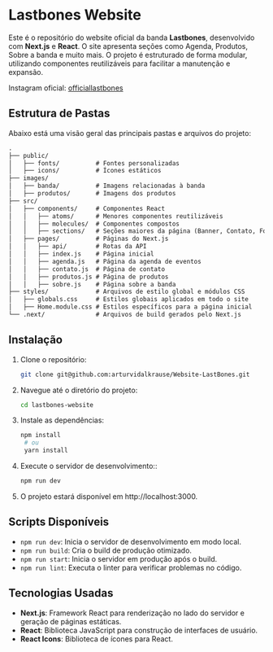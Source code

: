 # Lastbones Website

Este é o repositório do website oficial da banda **Lastbones**, desenvolvido com **Next.js** e **React**. O site apresenta seções como Agenda, Produtos, Sobre a banda e muito mais. O projeto é estruturado de forma modular, utilizando componentes reutilizáveis para facilitar a manutenção e expansão.

Instagram oficial: [officiallastbones](https://www.instagram.com/officiallastbones/)

## Estrutura de Pastas

Abaixo está uma visão geral das principais pastas e arquivos do projeto:
```markdown
.
├── public/
│   ├── fonts/          # Fontes personalizadas
│   ├── icons/          # Ícones estáticos
├── images/
│   ├── banda/          # Imagens relacionadas à banda
│   ├── produtos/       # Imagens dos produtos
├── src/
│   ├── components/     # Componentes React
│   │   ├── atoms/      # Menores componentes reutilizáveis
│   │   ├── molecules/  # Componentes compostos
│   │   ├── sections/   # Seções maiores da página (Banner, Contato, Footer)
│   ├── pages/          # Páginas do Next.js
│   │   ├── api/        # Rotas da API
│   │   ├── index.js    # Página inicial
│   │   ├── agenda.js   # Página da agenda de eventos
│   │   ├── contato.js  # Página de contato
│   │   ├── produtos.js # Página de produtos
│   │   ├── sobre.js    # Página sobre a banda
├── styles/             # Arquivos de estilo global e módulos CSS
│   ├── globals.css     # Estilos globais aplicados em todo o site
│   ├── Home.module.css # Estilos específicos para a página inicial
└── .next/              # Arquivos de build gerados pelo Next.js
```

## Instalação

1. Clone o repositório:
   ```bash
   git clone git@github.com:arturvidalkrause/Website-LastBones.git
   ```
2. Navegue até o diretório do projeto:
   ```bash
   cd lastbones-website
   ```
3. Instale as dependências:
   ```bash
   npm install
	# ou
	yarn install
   ```
4. Execute o servidor de desenvolvimento::
   ```bash
   npm run dev
   ```
5.	O projeto estará disponível em http://localhost:3000.

## Scripts Disponíveis

- `npm run dev`: Inicia o servidor de desenvolvimento em modo local.
- `npm run build`: Cria o build de produção otimizado.
- `npm run start`: Inicia o servidor em produção após o build.
- `npm run lint`: Executa o linter para verificar problemas no código.

## Tecnologias Usadas

- **Next.js**: Framework React para renderização no lado do servidor e geração de páginas estáticas.
- **React**: Biblioteca JavaScript para construção de interfaces de usuário.
- **React Icons**: Biblioteca de ícones para React.
